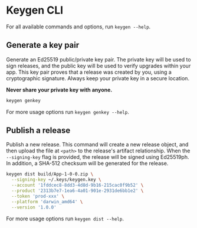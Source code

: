 # Keygen CLI

For all available commands and options, run `keygen --help`.

## Generate a key pair

Generate an Ed25519 public/private key pair. The private key will be used to
sign releases, and the public key will be used to verify upgrades within your
app. This key pair proves that a release was created by you, using a
cryptographic signature. Always keep your private key in a secure location.

**Never share your private key with anyone.**

```sh
keygen genkey
```

For more usage options run `keygen genkey --help`.

## Publish a release

Publish a new release. This command will create a new release object, and then
upload the file at `<path>` to the release's artifact relationship. When the
`--signing-key` flag is provided, the release will be signed using Ed25519ph.
In addition, a SHA-512 checksum will be generated for the release.

```sh
keygen dist build/App-1-0-0.zip \
  --signing-key ~/.keys/keygen.key \
  --account '1fddcec8-8dd3-4d8d-9b16-215cac0f9b52' \
  --product '2313b7e7-1ea6-4a01-901e-2931de6bb1e2' \
  --token 'prod-xxx' \
  --platform 'darwin_amd64' \
  --version '1.0.0'
```

For more usage options run `keygen dist --help`.

